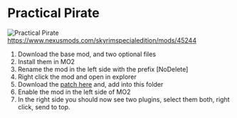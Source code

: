 # Practical Pirate
![Practical Pirate](https://staticdelivery.nexusmods.com/mods/1704/images/45244/45244-1612393544-1597297511.jpeg)
https://www.nexusmods.com/skyrimspecialedition/mods/45244

1. Download the base mod, and two optional files
2. Install them in MO2
3. Rename the mod in the left side with the prefix \[NoDelete\]
4. Right click the mod and open in explorer
5. Download the [patch here](https://github.com/Grrenix/Lorerim-Armor-Patches/raw/refs/heads/main/Practical%20Pirate/Practical%20Pirate%20-%20Lorerim%20Patch.esp) and, add into this folder
6. Enable the mod in the left side of MO2
7. In the right side you should now see two plugins, select them both, right click, send to top.
